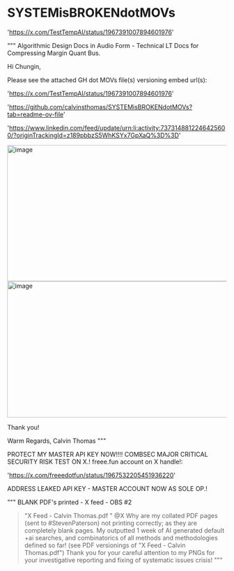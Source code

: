 # SYSTEMisBROKENdotMOVs
'https://x.com/TestTempAI/status/1967391007894601976'


"""
Algorithmic Design Docs in Audio Form - Technical LT Docs for Compressing Margin Quant Bus.

Hi Chungin,

Please see the attached GH dot MOVs file(s) versioning embed url(s):

'https://x.com/TestTempAI/status/1967391007894601976'

'https://github.com/calvinsthomas/SYSTEMisBROKENdotMOVs?tab=readme-ov-file'

'https://www.linkedin.com/feed/update/urn:li:activity:7373148812246425600/?originTrackingId=z189pbbzS5WhKSYx7GpXaQ%3D%3D'

<img width="1351" height="313" alt="image" src="https://github.com/user-attachments/assets/bcd86892-f700-4a33-8883-cc8aa2cffa9f" />

<img width="1351" height="313" alt="image" src="https://github.com/user-attachments/assets/71cefc19-183f-45b7-ba8e-011261b6554b" />


Thank you!

Warm Regards,
Calvin Thomas
"""

PROTECT MY MASTER API KEY NOW!!!! COMBSEC MAJOR CRITICAL SECURITY RISK TEST ON X.! freee.fun account on X handle!:

'https://x.com/freeedotfun/status/1967532205451936220'

ADDRESS LEAKED API KEY - MASTER ACCOUNT NOW AS SOLE OP.!

"""
BLANK PDF's printed - X feed - OBS #2

> "X Feed - Calvin Thomas.pdf
"
> @X Why are my collated PDF pages (sent to #StevenPaterson) not printing correctly; as they are completely blank pages. My outputted 1 week of AI generated default +ai searches, and combinatorics of all methods and methodologies defined so far! (see PDF versionings of "X Feed - Calvin Thomas.pdf") Thank you for your careful attention to my PNGs for your investigative reporting and fixing of systematic issues crisis!
"""
